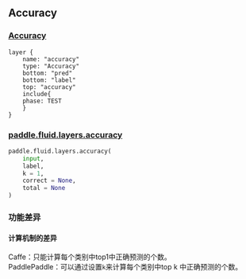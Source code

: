 ## Accuracy


### [Accuracy](http://caffe.berkeleyvision.org/tutorial/layers/accuracy.html)
```
layer {
    name: "accuracy"
    type: "Accuracy"
    bottom: "pred"
    bottom: "label"
    top: "accuracy"
    include{
	phase: TEST
    }
}
```


### [paddle.fluid.layers.accuracy](http://paddlepaddle.org/documentation/docs/zh/1.3/api_cn/layers_cn.html#permalink-253-accuracy)
```python
paddle.fluid.layers.accuracy(
    input,
    label,
    k = 1,
    correct = None,
    total = None
)
```  

### 功能差异
#### 计算机制的差异
Caffe：只能计算每个类别中top1中正确预测的个数。          
PaddlePaddle：可以通过设置`k`来计算每个类别中top k 中正确预测的个数。






